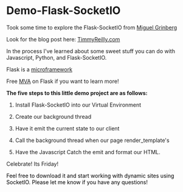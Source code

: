 # Demo-Flask-SocketIO

Took some time to explore the Flask-SocketIO from <a href="https://github.com/miguelgrinberg">Miguel Grinberg</a> 

Look for the blog post here: <a href="http://timmyreilly.azurewebsites.net/flask-socketio-and-more/">TimmyReilly.com</a>

In the process I've learned about some sweet stuff you can do with Javascript, Python, and Flask-SocketIO.


Flask is a <a href="http://flask.pocoo.org/">microframework<a>


Free <a href="http://www.microsoftvirtualacademy.com/training-courses/introduction-to-creating-websites-using-python-and-flask">MVA</a> on Flask if you want to learn more!


<strong>The five steps to this little demo project are as follows:</strong>

1. Install Flask-SocketIO into our Virtual Environment

2. Create our background thread

3. Have it emit the current state to our client

4. Call the background thread when our page render_template's

5. Have the Javascript Catch the emit and format our HTML.

Celebrate! Its Friday!

<span style="color: black;">Feel free to download it and start working with dynamic sites using SocketIO. Please let me know if you have any questions!
</span>

